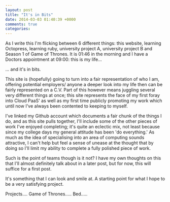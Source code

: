 ```yaml
---
layout: post
title: "It's in Bits"
date: 2014-03-03 01:40:39 +0000
comments: true
categories: 
---
```


As I write this I'm flicking between 6 different things:
this website, learning Octopress, learning ruby, university project A,
university project B and Season 1 of Game of Thrones.  It is 01:46 in the
morning and I have a Doctors appointment at 09:00: this is my life...

<!-- more -->

... and it's in bits.

This site is (hopefully) going to turn into a fair representation of who I am,
offering potential employers/ anyone a deeper look into my life then can be 
fairly represented on a C.V.  Part of this however means juggling several
very different things at once; this site represents the face of my first foray
into Cloud PaaS' as well as my first time publicly promoting my work which until
now I've always been contented to keeping to myself.

I've linked my Github account which documents a fair chunk of the things I do, and 
as this site pulls together, I'll include some of the other pieces of work I've enjoyed
completing; it's quite an eclectic mix, not least because since my college days my 
general attitude has been 'do everything.'  As much as the idea of specialising into an
area of computing sounds attractive, I can't help but feel a sense of unease at the 
thought that by doing so I'll limit my ability to complete a fully polished piece of work.

Such is the point of teams though is it not?  I have my own thoughts on this that I'll 
almost definitely talk about in a later post, but for now, this will suffice for a first post.

It's something that I can look and smile at.  A starting point for what I hope to be a very 
satisfying project.

Projects.... Game of Thrones..... Bed.....
